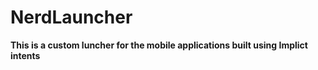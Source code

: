 # NerdLauncher

**This is a custom luncher for the mobile applications built using Implict intents**
